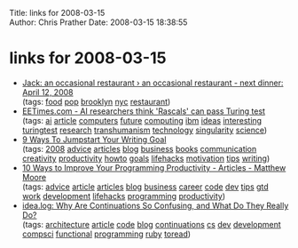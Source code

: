 Title: links for 2008-03-15  
Author: Chris Prather
Date: 2008-03-15 18:38:55

# links for 2008-03-15
<ul class="delicious">
	<li>
		<div class="delicious-link"><a href="http://jackrestaurant.com/">Jack: an occasional restaurant › an occasional restaurant - next dinner: April 12, 2008</a></div>
		<div class="delicious-tags">(tags: <a href="http://del.icio.us/perigrin/food">food</a> <a href="http://del.icio.us/perigrin/pop">pop</a> <a href="http://del.icio.us/perigrin/brooklyn">brooklyn</a> <a href="http://del.icio.us/perigrin/nyc">nyc</a> <a href="http://del.icio.us/perigrin/restaurant">restaurant</a>)</div>
	</li>
	<li>
		<div class="delicious-link"><a href="http://www.eetimes.com/showArticle.jhtml?articleID=206903246">EETimes.com - AI researchers think 'Rascals' can pass Turing test</a></div>
		<div class="delicious-tags">(tags: <a href="http://del.icio.us/perigrin/ai">ai</a> <a href="http://del.icio.us/perigrin/article">article</a> <a href="http://del.icio.us/perigrin/computers">computers</a> <a href="http://del.icio.us/perigrin/future">future</a> <a href="http://del.icio.us/perigrin/computing">computing</a> <a href="http://del.icio.us/perigrin/ibm">ibm</a> <a href="http://del.icio.us/perigrin/ideas">ideas</a> <a href="http://del.icio.us/perigrin/interesting">interesting</a> <a href="http://del.icio.us/perigrin/turingtest">turingtest</a> <a href="http://del.icio.us/perigrin/research">research</a> <a href="http://del.icio.us/perigrin/transhumanism">transhumanism</a> <a href="http://del.icio.us/perigrin/technology">technology</a> <a href="http://del.icio.us/perigrin/singularity">singularity</a> <a href="http://del.icio.us/perigrin/science">science</a>)</div>
	</li>
	<li>
		<div class="delicious-link"><a href="http://www.dumblittleman.com/2008/03/9-ways-to-jumpstart-your-writing-goal.html">9 Ways To Jumpstart Your Writing Goal</a></div>
		<div class="delicious-tags">(tags: <a href="http://del.icio.us/perigrin/2008">2008</a> <a href="http://del.icio.us/perigrin/advice">advice</a> <a href="http://del.icio.us/perigrin/articles">articles</a> <a href="http://del.icio.us/perigrin/blog">blog</a> <a href="http://del.icio.us/perigrin/business">business</a> <a href="http://del.icio.us/perigrin/books">books</a> <a href="http://del.icio.us/perigrin/communication">communication</a> <a href="http://del.icio.us/perigrin/creativity">creativity</a> <a href="http://del.icio.us/perigrin/productivity">productivity</a> <a href="http://del.icio.us/perigrin/howto">howto</a> <a href="http://del.icio.us/perigrin/goals">goals</a> <a href="http://del.icio.us/perigrin/lifehacks">lifehacks</a> <a href="http://del.icio.us/perigrin/motivation">motivation</a> <a href="http://del.icio.us/perigrin/tips">tips</a> <a href="http://del.icio.us/perigrin/writing">writing</a>)</div>
	</li>
	<li>
		<div class="delicious-link"><a href="http://www.matthewpaulmoore.com/articles/443-10-ways-to-improve-your-programming-productivity">10 Ways to Improve Your Programming Productivity - Articles - Matthew Moore</a></div>
		<div class="delicious-tags">(tags: <a href="http://del.icio.us/perigrin/advice">advice</a> <a href="http://del.icio.us/perigrin/article">article</a> <a href="http://del.icio.us/perigrin/articles">articles</a> <a href="http://del.icio.us/perigrin/blog">blog</a> <a href="http://del.icio.us/perigrin/business">business</a> <a href="http://del.icio.us/perigrin/career">career</a> <a href="http://del.icio.us/perigrin/code">code</a> <a href="http://del.icio.us/perigrin/dev">dev</a> <a href="http://del.icio.us/perigrin/tips">tips</a> <a href="http://del.icio.us/perigrin/gtd">gtd</a> <a href="http://del.icio.us/perigrin/work">work</a> <a href="http://del.icio.us/perigrin/development">development</a> <a href="http://del.icio.us/perigrin/lifehacks">lifehacks</a> <a href="http://del.icio.us/perigrin/programming">programming</a> <a href="http://del.icio.us/perigrin/productivity">productivity</a>)</div>
	</li>
	<li>
		<div class="delicious-link"><a href="http://idea-log.blogspot.com/2005/10/why-are-continuations-so-confusing-and.html">idea.log: Why Are Continuations So Confusing, and What Do They Really Do?</a></div>
		<div class="delicious-tags">(tags: <a href="http://del.icio.us/perigrin/architecture">architecture</a> <a href="http://del.icio.us/perigrin/article">article</a> <a href="http://del.icio.us/perigrin/code">code</a> <a href="http://del.icio.us/perigrin/blog">blog</a> <a href="http://del.icio.us/perigrin/continuations">continuations</a> <a href="http://del.icio.us/perigrin/cs">cs</a> <a href="http://del.icio.us/perigrin/dev">dev</a> <a href="http://del.icio.us/perigrin/development">development</a> <a href="http://del.icio.us/perigrin/compsci">compsci</a> <a href="http://del.icio.us/perigrin/functional">functional</a> <a href="http://del.icio.us/perigrin/programming">programming</a> <a href="http://del.icio.us/perigrin/ruby">ruby</a> <a href="http://del.icio.us/perigrin/toread">toread</a>)</div>
	</li>
</ul>


